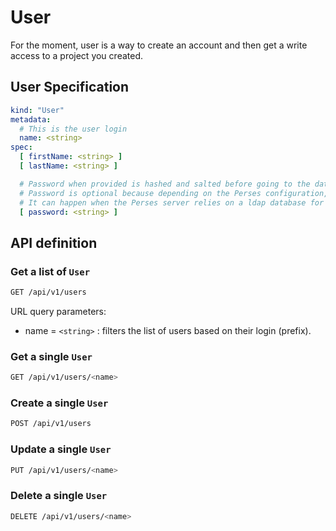 # User

For the moment, user is a way to create an account and then get a write access to a project you created.

## User Specification

```yaml
kind: "User"
metadata:
  # This is the user login
  name: <string>
spec:
  [ firstName: <string> ]
  [ lastName: <string> ]

  # Password when provided is hashed and salted before going to the database
  # Password is optional because depending on the Perses configuration, you might not be able to create a user.
  # It can happen when the Perses server relies on a ldap database for authentication.
  [ password: <string> ]
```

## API definition

### Get a list of `User`

```bash
GET /api/v1/users
```

URL query parameters:

- name = `<string>` : filters the list of users based on their login (prefix).

### Get a single `User`

```bash
GET /api/v1/users/<name>
```

### Create a single `User`

```bash
POST /api/v1/users
```

### Update a single `User`

```bash
PUT /api/v1/users/<name>
```

### Delete a single `User`

```bash
DELETE /api/v1/users/<name>
```

